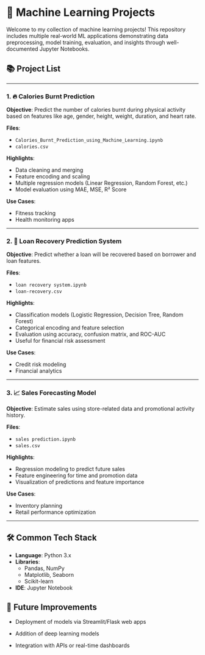 # 🤖 Machine Learning Projects

Welcome to my collection of machine learning projects! This repository includes multiple real-world ML applications demonstrating data preprocessing, model training, evaluation, and insights through well-documented Jupyter Notebooks.

## 📚 Project List

---

### 1. 🔥 Calories Burnt Prediction

**Objective**: Predict the number of calories burnt during physical activity based on features like age, gender, height, weight, duration, and heart rate.

**Files**:
- `Calories_Burnt_Prediction_using_Machine_Learning.ipynb`
- `calories.csv`

**Highlights**:
- Data cleaning and merging
- Feature encoding and scaling
- Multiple regression models (Linear Regression, Random Forest, etc.)
- Model evaluation using MAE, MSE, R² Score

**Use Cases**:
- Fitness tracking
- Health monitoring apps

---

### 2. 🏦 Loan Recovery Prediction System

**Objective**: Predict whether a loan will be recovered based on borrower and loan features.

**Files**:
- `loan recovery system.ipynb`
- `loan-recovery.csv`

**Highlights**:
- Classification models (Logistic Regression, Decision Tree, Random Forest)
- Categorical encoding and feature selection
- Evaluation using accuracy, confusion matrix, and ROC-AUC
- Useful for financial risk assessment

**Use Cases**:
- Credit risk modeling
- Financial analytics

---

### 3. 📈 Sales Forecasting Model

**Objective**: Estimate sales using store-related data and promotional activity history.

**Files**:
- `sales prediction.ipynb`
- `sales.csv`

**Highlights**:
- Regression modeling to predict future sales
- Feature engineering for time and promotion data
- Visualization of predictions and feature importance

**Use Cases**:
- Inventory planning
- Retail performance optimization

---

## 🛠️ Common Tech Stack

- **Language**: Python 3.x
- **Libraries**:
  - Pandas, NumPy
  - Matplotlib, Seaborn
  - Scikit-learn
- **IDE**: Jupyter Notebook

## 📌 Future Improvements
- Deployment of models via Streamlit/Flask web apps

- Addition of deep learning models

- Integration with APIs or real-time dashboards
